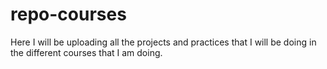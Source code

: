 # repo-courses
Here I will be uploading all the projects and practices that I will be doing in the different courses that I am doing.
